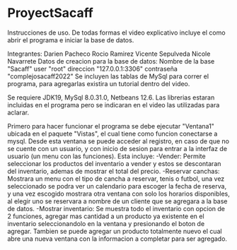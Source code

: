 # ProyectSacaff
Instrucciones de uso. De todas formas el video explicativo incluye el como abrir el programa e iniciar la base de datos.

Integrantes:  Darien Pacheco
	      Rocio Ramirez
	      Vicente Sepulveda
	      Nicole Navarrete
Datos de creacion para la base de datos: Nombre de la base "Sacaff" user "root" direccion "127.0.0.1:3306" contraseña "complejosacaff2022"
Se incluyen las tablas de MySql para correr el programa, para agregarlas existira un tutorial dentro del video.

Se requiere JDK19, MySql 8.0.31.0, Netbeans 12.6. Las librerias estaran incluidas en el programa pero se indicaran en el video las
utilizadas para aclarar.

Primero para hacer funcionar el programa se debe ejecutar "Ventana1" ubicada en el paquete "Vistas", el cual tiene como funcion
conectarse a mysql. Desde esta ventana se puede acceder al registro, en caso de que no se cuente con un usuario, y con inicio de sesion
para entrar a la interfaz de usuario (un menu con las funciones). Esta incluye:
-Vender: Permite seleccionar los productos del inventario a vender y estos se descontaran del inventario, ademas de mostrar el total del precio.
-Reservar canchas: Mostrara un menu con el tipo de cancha a reservar, tenis o futbol, una vez seleccionado se podra ver un calendario para escoger
la fecha de reserva, y una vez escogido mostrara otra ventana con solo los horarios disponibles, al elegir uno se reservara a nombre de un cliente
que se agregara a la base de datos.
-Mostrar inventario: Se muestra todo el inventario con opcion de 2 funciones, agregar mas cantidad a un producto ya existente en el
inventario seleccionandolo en la ventana y presionando el boton de agregar. Tambien se puede agregar un producto totalmente nuevo el cual
abre una nueva ventana con la informacion a completar para ser agregado.
